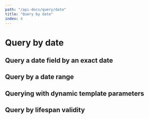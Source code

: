 ```yaml
---
path: "/api-docs/query/date"
title: "Query by date"
index: 4
---
```


# Query by date

## Query a date field by an exact date

## Query by a date range

## Querying with dynamic template parameters

## Query by lifespan validity